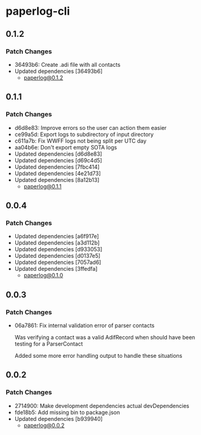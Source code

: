 # paperlog-cli

## 0.1.2

### Patch Changes

- 36493b6: Create .adi file with all contacts
- Updated dependencies [36493b6]
  - paperlog@0.1.2

## 0.1.1

### Patch Changes

- d6d8e83: Improve errors so the user can action them easier
- ce99a5d: Export logs to subdirectory of input directory
- c611a7b: Fix WWFF logs not being split per UTC day
- aa04b6e: Don't export empty SOTA logs
- Updated dependencies [d6d8e83]
- Updated dependencies [d69c4d5]
- Updated dependencies [7fbc414]
- Updated dependencies [4e21d73]
- Updated dependencies [8a12b13]
  - paperlog@0.1.1

## 0.0.4

### Patch Changes

- Updated dependencies [a6f917e]
- Updated dependencies [a3d112b]
- Updated dependencies [d933053]
- Updated dependencies [d0137e5]
- Updated dependencies [7057ad6]
- Updated dependencies [3ffedfa]
  - paperlog@0.1.0

## 0.0.3

### Patch Changes

- 06a7861: Fix internal validation error of parser contacts

  Was verifying a contact was a valid AdifRecord when should have been
  testing for a ParserContact

  Added some more error handling output to handle these situations

## 0.0.2

### Patch Changes

- 2714900: Make development dependencies actual devDependencies
- fde18b5: Add missing bin to package.json
- Updated dependencies [b939940]
  - paperlog@0.0.2
